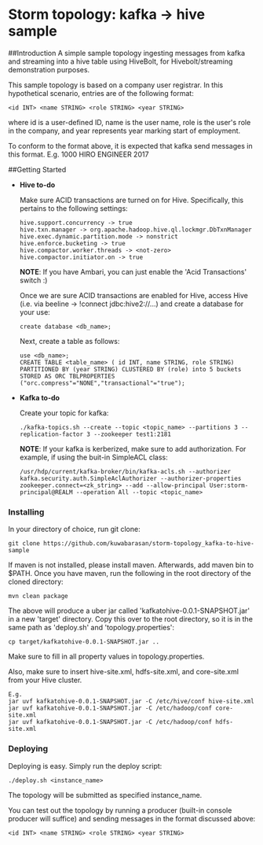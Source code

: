 # Storm topology:  kafka -> hive sample
##Introduction
A simple sample topology ingesting messages from kafka and streaming into a hive table using HiveBolt, for Hivebolt/streaming demonstration purposes.

This sample topology is based on a company user registrar.  In this hypothetical scenario, entries are of the following format:
```
<id INT> <name STRING> <role STRING> <year STRING>
```
where id is a user-defined ID, name is the user name, role is the user's role in the company, and year represents year marking start of employment.

To conform to the format above, it is expected that kafka send messages in this format.  E.g.  1000 HIRO ENGINEER 2017

##Getting Started
- **Hive to-do**

  Make sure ACID transactions are turned on for Hive.  Specifically, this pertains to the following settings:
  ```
  hive.support.concurrency -> true
  hive.txn.manager -> org.apache.hadoop.hive.ql.lockmgr.DbTxnManager
  hive.exec.dynamic.partition.mode -> nonstrict
  hive.enforce.bucketing -> true
  hive.compactor.worker.threads -> <not-zero>
  hive.compactor.initiator.on -> true
  ```
  **NOTE**:  If you have Ambari, you can just enable the 'Acid Transactions' switch :)
  
  Once we are sure ACID transactions are enabled for Hive, access Hive (i.e. via beeline -> !connect jdbc:hive2://...) and create a database for your use:
  ```
  create database <db_name>;
  ```
  Next, create a table as follows:
  ```
  use <db_name>;
  CREATE TABLE <table_name> ( id INT, name STRING, role STRING) PARTITIONED BY (year STRING) CLUSTERED BY (role) into 5 buckets STORED AS ORC TBLPROPERTIES ("orc.compress"="NONE","transactional"="true");
  ```
- **Kafka to-do**

  Create your topic for kafka:
  ```
  ./kafka-topics.sh --create --topic <topic_name> --partitions 3 --replication-factor 3 --zookeeper test1:2181
  ```
  **NOTE**:  If your kafka is kerberized, make sure to add authorization.  For example, if using the buit-in SimpleACL class:
  ```
  /usr/hdp/current/kafka-broker/bin/kafka-acls.sh --authorizer kafka.security.auth.SimpleAclAuthorizer --authorizer-properties zookeeper.connect=<zk_string> --add --allow-principal User:storm-principal@REALM --operation All --topic <topic_name>
  ```
  
### Installing
In your directory of choice, run git clone:
```
git clone https://github.com/kuwabarasan/storm-topology_kafka-to-hive-sample
```
If maven is not installed, please install maven.  Afterwards, add maven bin to $PATH.  Once you have maven, run the following in the root directory of the cloned directory:
```
mvn clean package
```
The above will produce a uber jar called 'kafkatohive-0.0.1-SNAPSHOT.jar' in a new 'target' directory.  Copy this over to the root directory, so it is in the same path as 'deploy.sh' and 'topology.properties':
```
cp target/kafkatohive-0.0.1-SNAPSHOT.jar ..
```
Make sure to fill in all property values in topology.properties.

Also, make sure to insert hive-site.xml, hdfs-site.xml, and core-site.xml from your Hive cluster.
```
E.g.
jar uvf kafkatohive-0.0.1-SNAPSHOT.jar -C /etc/hive/conf hive-site.xml
jar uvf kafkatohive-0.0.1-SNAPSHOT.jar -C /etc/hadoop/conf core-site.xml
jar uvf kafkatohive-0.0.1-SNAPSHOT.jar -C /etc/hadoop/conf hdfs-site.xml
```

### Deploying
Deploying is easy.  Simply run the deploy script:
```
./deploy.sh <instance_name>
```
The topology will be submitted as specified instance_name.

You can test out the topology by running a producer (built-in console producer will suffice) and sending messages in the format discussed above:  
```
<id INT> <name STRING> <role STRING> <year STRING>
```
